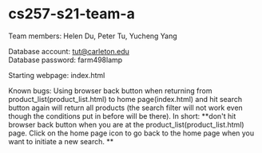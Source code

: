 # cs257-s21-team-a
Team members: Helen Du, Peter Tu, Yucheng Yang

Database account: tut@carleton.edu<br>
Database password: farm498lamp

Starting webpage: index.html

Known bugs: 
Using browser back button when returning from product_list(product_list.html) to home page(index.html) and hit search button again will return all products (the search filter will not work even though the conditions put in before will be there).
In short: **don't hit browser back button when you are at the product_list(product_list.html) page. Click on the home page icon to go back to the home page when you want to initiate a new search. 
**
